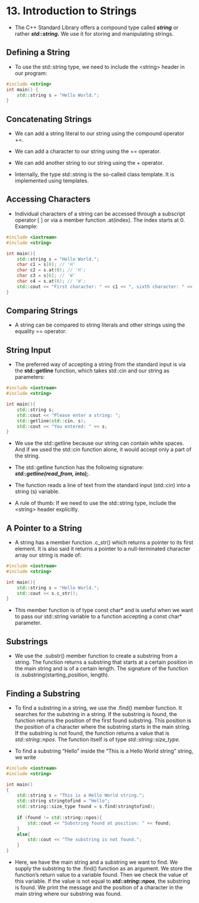 # 13. Introduction to Strings

-  The C++ Standard Library offers a compound type called ***string*** or rather ***std::string.*** We use it for storing and manipulating strings.
## Defining a String

- To use the std::string type, we need to include the \<string> header in our program:
```cpp
#include <string>
int main() {
	std::string s = "Hello World.";
}
```
## Concatenating Strings

- We can add a string literal to our string using the compound operator +=.
- We can add a character to our string using the += operator.
- We can add another string to our string using the + operator. 

- Internally, the type std::string is the so-called class template. It is implemented using templates.
## Accessing Characters

- Individual characters of a string can be accessed through a subscript operator \[ ] or via a member function .at(index). The index starts at 0. Example:
```cpp
#include <iostream>
#include <string>

int main(){
	std::string s = "Hello World.";
	char c1 = s[0]; // 'H'
	char c2 = s.at(0); // 'H';
	char c3 = s[6]; // 'W'
	char c4 = s.at(6); // 'W';
	std::cout << "First character: " << c1 << ", sixth character: " << c3;
}
```
## Comparing Strings

- A string can be compared to string literals and other strings using the equality == operator.
## String Input

- The preferred way of accepting a string from the standard input is via the **std::getline** function, which takes std::cin and our string as parameters:
```cpp
#include <iostream>
#include <string>

int main(){
	std::string s;
	std::cout << "Please enter a string: ";
	std::getline(std::cin, s);
	std::cout << "You entered: " << s;
}
```

- We use the std::getline because our string can contain white spaces. And if we used the std::cin function alone, it would accept only a part of the string.

- The std::getline function has the following signature: ***std::getline(read_from, into);***.
- The function reads a line of text from the standard input (std::cin) into a string (s) variable.
- A rule of thumb: If we need to use the std::string type, include the \<string> header explicitly.

## A Pointer to a String

- A string has a member function .c_str() which returns a pointer to its first element. It is also said it returns a pointer to a null-terminated character array our string is made of:
```cpp
#include <iostream>
#include <string>

int main(){
	std::string s = "Hello World.";
	std::cout << s.c_str();
}
```

- This member function is of type const char* and is useful when we want to pass our std::string variable to a function accepting a const char* parameter.
## Substrings

- We use the .substr() member function to create a substring from a string. The function returns a substring that starts at a certain position in the main string and is of a certain length. The signature of the function is .substring(starting_position, length). 
## Finding a Substring

- To find a substring in a string, we use the .find() member function. It searches for the substring in a string. If the substring is found, the function returns the position of the first found substring. This position is the position of a character where the substring starts in the main string. If the substring is not found, the function returns a value that is *std::string::npos*. The function itself is of type *std::string::size_type.*

- To find a substring “Hello” inside the “This is a Hello World string” string, we write
```cpp
#include <iostream>
#include <string>

int main()
{
	std::string s = "This is a Hello World string.";
	std::string stringtofind = "Hello";
	std::string::size_type found = s.find(stringtofind);
	
	if (found != std::string::npos){
		std::cout << "Substring found at position: " << found;
	}
	else{
		std::cout << "The substring is not found.";
	}
}
```

- Here, we have the main string and a substring we want to find. We supply the substring to the .find() function as an argument. We store the function’s return value to a variable found. Then we check the value of this variable. If the value is not equal to ***std::string::npos***, the substring is found. We print the message and the position of a character in the main string where our substring was found.
